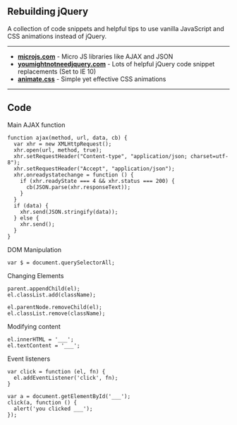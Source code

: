## Rebuilding jQuery

A collection of code snippets and helpful tips to use vanilla JavaScript and CSS animations instead of jQuery.

---

- __[microjs.com](http://microjs.com/)__ - Micro JS libraries like AJAX and JSON
- __[youmightnotneedjquery.com](http://youmightnotneedjquery.com/)__ - Lots of helpful jQuery code snippet replacements (Set to IE 10)
- __[animate.css](https://daneden.github.io/animate.css/)__ - Simple yet effective CSS animations

---

## Code

Main AJAX function
```
function ajax(method, url, data, cb) {
  var xhr = new XMLHttpRequest();
  xhr.open(url, method, true);
  xhr.setRequestHeader("Content-type", "application/json; charset=utf-8");
  xhr.setRequestHeader("Accept", "application/json");
  xhr.onreadystatechange = function () {
    if (xhr.readyState === 4 && xhr.status === 200) {
      cb(JSON.parse(xhr.responseText));
    }
  }
  if (data) {
    xhr.send(JSON.stringify(data));
  } else {
    xhr.send();
  }
}
```
DOM Manipulation
```
var $ = document.querySelectorAll;
```
Changing Elements
```
parent.appendChild(el);
el.classList.add(className);

el.parentNode.removeChild(el);
el.classList.remove(className);
```
Modifying content
```
el.innerHTML = '___';
el.textContent = '___';
```
Event listeners
```
var click = function (el, fn) {
  el.addEventListener('click', fn);
}

var a = document.getElementById('___');
click(a, function () {
  alert('you clicked ___');
});
```

